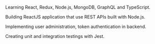 Learning React, Redux, Node.js, MongoDB, GraphQL and TypeScript.

Building ReactJS application that use REST APIs built with Node.js.

Implementing user administration, token authentication in backend.

Creating unit and integration testings with Jest.